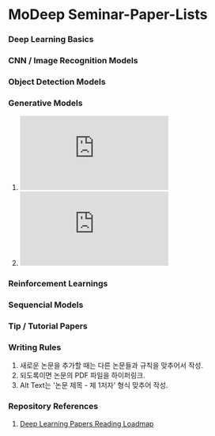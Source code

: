 # MoDeep Seminar-Paper-Lists

### Deep Learning Basics

### CNN / Image Recognition Models

### Object Detection Models

### Generative Models
1. ![Auto-Encoding Variational Bayes - Kingma et al.](https://arxiv.org/pdf/1312.6114.pdf)
2. ![Generative Adversarial Nets - Goodfellow et al.](https://arxiv.org/pdf/1406.2661.pdf)

### Reinforcement Learnings

### Sequencial Models

### Tip / Tutorial Papers

### Writing Rules
1. 새로운 논문을 추가할 때는 다른 논문들과 규칙을 맞추어서 작성.
2. 되도록이면 논문의 PDF 파일을 하이퍼링크.
3. Alt Text는 '논문 제목 - 제 1저자' 형식 맞추어 작성.

### Repository References
1. [Deep Learning Papers Reading Loadmap](https://github.com/songrotek/Deep-Learning-Papers-Reading-Roadmap)